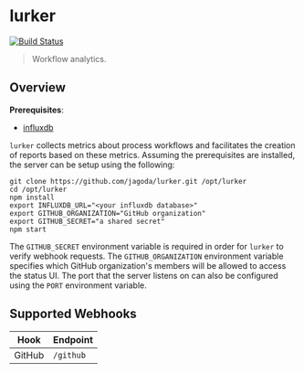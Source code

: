 lurker
======

[![Build Status](https://travis-ci.org/jagoda/lurker.svg?branch=master)](https://travis-ci.org/jagoda/lurker)

> Workflow analytics.

## Overview

**Prerequisites**:
 + [influxdb][influxdb]

`lurker` collects metrics about process workflows and facilitates the creation
of reports based on these metrics. Assuming the prerequisites are installed, the
server can be setup using the following:

	git clone https://github.com/jagoda/lurker.git /opt/lurker
	cd /opt/lurker
	npm install
	export INFLUXDB_URL="<your influxdb database>"
	export GITHUB_ORGANIZATION="GitHub organization"
	export GITHUB_SECRET="a shared secret"
	npm start

The `GITHUB_SECRET` environment variable is required in order for `lurker` to
verify webhook requests. The `GITHUB_ORGANIZATION` environment variable
specifies which GitHub organization's members will be allowed to access the
status UI. The port that the server listens on can also be configured using the
`PORT` environment variable.

## Supported Webhooks

| Hook   | Endpoint  |
|--------|-----------|
| GitHub | `/github` |

[badge]: https://github.com/jagoda/badge "Badge"
[influxdb]: http://influxdb.com/ "InfluxDB"
